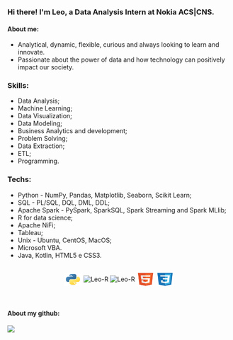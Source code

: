 ### Hi there! I'm Leo, a Data Analysis Intern at Nokia ACS|CNS.


#### About me:
- Analytical, dynamic, flexible, curious and always looking to learn and innovate. 
- Passionate about the power of data and how technology can positively impact our society.

### Skills:
- Data Analysis;
- Machine Learning;
- Data Visualization;
- Data Modeling;
- Business Analytics and
development;
- Problem Solving;
- Data Extraction;
- ETL;
- Programming.

### Techs: 
- Python - NumPy, Pandas, Matplotlib, Seaborn, Scikit Learn;
- SQL - PL/SQL, DQL, DML, DDL;
- Apache Spark - PySpark, SparkSQL, Spark Streaming and Spark MLlib;
- R for data science;
- Apache NiFi;
- Tableau;
- Unix - Ubuntu, CentOS, MacOS;
- Microsoft VBA.
- Java, Kotlin, HTML5 e CSS3.

<div style="display: inline_block"><br>
  <div align = "center">
  <img align="center" alt="Leo-Python" height="30" width="40" src="https://raw.githubusercontent.com/devicons/devicon/master/icons/python/python-original.svg">
  <img align="center" alt="Leo-R" height="30" width="40" src="https://cdn.jsdelivr.net/gh/devicons/devicon/icons/r/r-original.svg" />
  <img align="center" alt="Leo-R" height="30" width="40" src="https://cdn.jsdelivr.net/gh/devicons/devicon/icons/java/java-original.svg" />
  <img align="center" alt="Leo-HTML" height="30" width="40" src="https://raw.githubusercontent.com/devicons/devicon/master/icons/html5/html5-original.svg">
  <img align="center" alt="Leo-CSS" height="30" width="40" src="https://raw.githubusercontent.com/devicons/devicon/master/icons/css3/css3-original.svg">
</div>

  
 <br>
 <br>
  
#### About my github:  <br>
<div align="left">
  <a href="https://github.com/leoEvangelista03">
  <img height="180em" src="https://github-readme-stats.vercel.app/api?username=leoEvangelista03&show_icons=true&theme=dark&include_all_commits=true&count_private=true"/>
</div>
